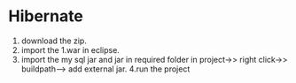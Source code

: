 # Hibernate
1. download the zip.
2. import the 1.war  in eclipse.
3. import the my sql jar and jar in required folder in project->> right click->> buildpath--> add external jar.
4.run the project
